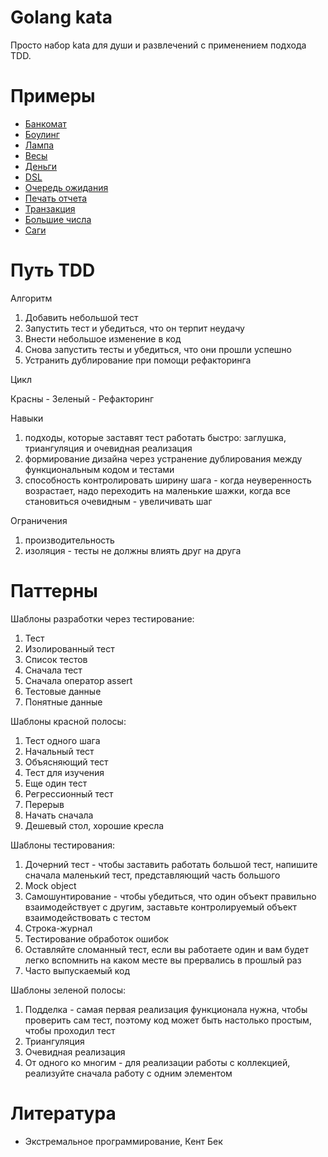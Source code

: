 # Golang kata

Просто набор kata для души и развлечений с применением подхода TDD.

# Примеры

- [Банкомат](atm/README.md)
- [Боулинг](bowling/README.md)
- [Лампа](lamp/README.md)
- [Весы](libra/README.md)
- [Деньги](money/README.md)
- [DSL](dsl/README.md)
- [Очередь ожидания](wait_queue/README.md)
- [Печать отчета](report/README.md)
- [Транзакция](transaction/README.md)
- [Большие числа](big_numbers/README.md)
- [Саги](sagas/README.md)

# Путь TDD

Алгоритм

1. Добавить небольшой тест
2. Запустить тест и убедиться, что он терпит неудачу
3. Внести небольшое изменение в код
4. Снова запустить тесты и убедиться, что они прошли успешно
5. Устранить дублирование при помощи рефакторинга

Цикл

Красны - Зеленый - Рефакторинг

Навыки

1. подходы, которые заставят тест работать быстро: заглушка, триангуляция и очевидная реализация
2. формирование дизайна через устранение дублирования между функциональным кодом и тестами
3. способность контролировать ширину шага - когда неуверенность возрастает, 
надо переходить на маленькие шажки, когда все становиться очевидным - увеличивать шаг
   
Ограничения
1. производительность
2. изоляция - тесты не должны влиять друг на друга

# Паттерны

Шаблоны разработки через тестирование:

1. Тест
2. Изолированный тест
3. Список тестов
4. Сначала тест
5. Сначала оператор assert
6. Тестовые данные
7. Понятные данные

Шаблоны красной полосы:

1. Тест одного шага
2. Начальный тест
3. Объясняющий тест
4. Тест для изучения
5. Еще один тест
6. Регрессионный тест
7. Перерыв
8. Начать сначала
9. Дешевый стол, хорошие кресла

Шаблоны тестирования:

1. Дочерний тест - чтобы заставить работать большой тест, напишите
сначала маленький тест, представляющий часть большого
2. Mock object
3. Самошунтирование - чтобы убедиться, что один объект правильно 
взаимодействует с другим, заставьте контролируемый объект взаимодействовать
с тестом
4. Строка-журнал
5. Тестирование обработок ошибок
6. Оставляйте сломанный тест, если вы работаете один и вам будет
легко вспомнить на каком месте вы прервались в прошлый раз
7. Часто выпускаемый код

Шаблоны зеленой полосы:

1. Подделка - самая первая реализация функционала нужна, чтобы проверить сам тест, поэтому код
может быть настолько простым, чтобы проходил тест
2. Триангуляция
3. Очевидная реализация
4. От одного ко многим - для реализации работы с коллекцией, реализуйте сначала работу с одним элементом


# Литература

- Экстремальное программирование, Кент Бек